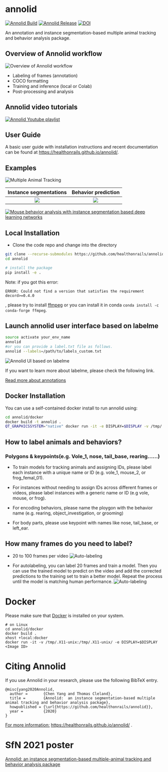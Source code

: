 # annolid

[![Annolid Build](https://github.com/healthonrails/annolid/workflows/Annolid%20CI/badge.svg)](https://github.com/healthonrails/annolid/actions)
[![Annolid Release](https://github.com/healthonrails/annolid/workflows/Upload%20Python%20Package/badge.svg)](https://github.com/healthonrails/annolid/actions)
[![DOI](https://zenodo.org/badge/290017987.svg)](https://zenodo.org/badge/latestdoi/290017987)


An annotation and instance segmentation-based multiple animal tracking and behavior analysis package.

## Overview of Annolid workflow

![Overview of Annolid workflow](docs/imgs/annolid_workflow.png)

* Labeling of frames (annotation)
* COCO formatting
* Training and inference (local or Colab)
* Post-processing and analysis

## Annolid video tutorials

[![Annolid Youtube playlist](https://i9.ytimg.com/vi/pb8X4bqLRZ0/mq2.jpg?sqp=CKzjp4sG&rs=AOn4CLDiKkwHnt7dBr1GBVrNZJQXd0wbJw)](https://www.youtube.com/embed/videoseries?list=PLYp4D9Y-8_dRXPOtfGu48W5ENtfKn-Owc "Annolid Youtube playlist")

## User Guide

A basic user guide with installation instructions and recent documentation can be found at [](https://healthonrails.github.io/annolid/) https://healthonrails.github.io/annolid/.


## Examples
![Multiple Animal Tracking](docs/imgs/mutiple_animal_tracking.png)

Instance segmentations             |  Behavior prediction
:-------------------------:|:-------------------------:
![](docs/imgs/example_segmentation.png) | ![](docs/imgs/example_vis.png)

[![Mouse behavior analysis with instance segmentation based deep learning networks](http://img.youtube.com/vi/op3A4_LuVj8/0.jpg)](http://www.youtube.com/watch?v=op3A4_LuVj8 "Mouse behavior analysis with instance segmentation based deep learning networks")

## Local Installation

* Clone the code repo and change into the directory
```bash
git clone --recurse-submodules https://github.com/healthonrails/annolid.git
cd annolid

# install the package
pip install -e .
```
Note: if you got this error:
```
ERROR: Could not find a version that satisfies the requirement decord>=0.4.0
```
, please try to install [ffmpeg](https://ffmpeg.org/) or you can install it in conda `conda install -c conda-forge ffmpeg`.

## Launch annolid user interface based on labelme
```bash
source activate your_env_name
annolid
#or you can provide a label.txt file as follows.
annolid --labels=/path/to/labels_custom.txt

```
![Annolid UI based on labelme](docs/imgs/annolid_ui.png)

If you want to learn more about labelme, please check the following link.

[Read more about annotations](annolid/annotation/labelme.md)

## Docker Installation
You can use a self-contained docker install to run annolid using:
```bash
cd annolid/docker
docker build -t annolid .
QT_GRAPHICSSYSTEM="native" docker run -it -e DISPLAY=$DISPLAY -v /tmp/.X11-unix:/tmp/.X11-unix annolid
```

## How to label animals and behaviors?
### Polygons & keypoints(e.g. Vole_1, nose, tail_base, rearing…...)

* To train models for tracking animals and assigning IDs, please
label each instance with a unique name or ID (e.g. vole_1, mouse_2, or frog_femal_01).

* For instances without needing to assign IDs across different frames or videos, please label instances with a generic name or ID (e.g vole, mouse, or frog).

* For encoding behaviors, please name the ploygon with the behavior name (e.g. rearing, object_investigation, or grooming)

* For body parts, please use keypoint with names like nose, tail_base, or left_ear.

## How many frames do you need to label?

* 20 to 100 frames per video
![Auto-labeling](docs/imgs/AP_across_labeled_frames.png)

* For autolabeling, you can label 20 frames and train a model. Then you can use the trained model to predict on the video and add the corrected predictions to the training set to train a better model. Repeat the process until the model is matching human performance.
  ![Auto-labeling](docs/imgs/human_in_the_loop.png)

# Docker 

Please make sure that [Docker](https://www.docker.com/) is installed on your system. 
```
# on Linux
cd annolid/docker
docker build . 
xhost +local:docker 
docker run -it -v /tmp/.X11-unix:/tmp/.X11-unix/ -e DISPLAY=$DISPLAY  <Image ID>

```

# Citing Annolid
If you use Annolid in your research, please use the following BibTeX entry.
```
@misc{yang2020Annolid,
  author =       {Chen Yang and Thomas Cleland},
  title =        {Annolid:  an instance segmentation-based multiple animal tracking and behavior analysis package},
  howpublished = {\url{https://github.com/healthonrails/annolid}},
  year =         {2020}
}
```
[For more information:](https://healthonrails.github.io/annolid/) https://healthonrails.github.io/annolid/
.

# SfN 2021 poster
[Annolid: an instance segmentation-based multiple-animal tracking 
and behavior analysis package
](https://youtu.be/tVIE6vG9Gao)
